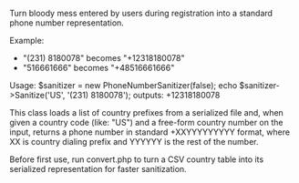 Turn bloody mess entered by users during registration into a standard phone number representation.

Example:
* "(231) 8180078" becomes "+12318180078"
* "516661666" becomes "+48516661666"

Usage:
	$sanitizer = new PhoneNumberSanitizer(false);
	echo $sanitizer->Sanitize('US', '(231) 8180078');
outputs:
	+12318180078

This class loads a list of country prefixes from a serialized file and, when given a country code (like: "US") and a free-form country number on the input, returns a phone number in standard +XXYYYYYYYYY format, where XX is country dialing prefix and YYYYYY is the rest of the number.

Before first use, run convert.php to turn a CSV country table into its serialized representation for faster sanitization.
